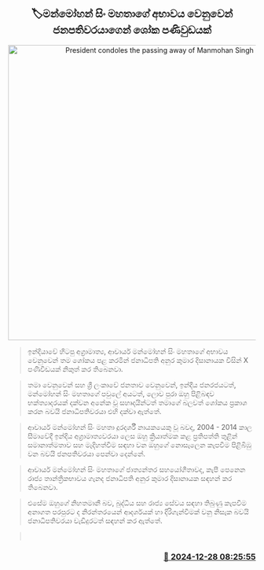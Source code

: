 <p align='center'><b><h2 align='center' title='President condoles the passing away of Manmohan Singh'>🏷මන්මෝහන් සිං මහතාගේ අභාවය වෙනුවෙන් ජනපතිවරයාගෙන් ශෝක පණිවුඩයක්</h2></b></p>
<p align='center'><img src='https://helakuru.sgp1.cdn.digitaloceanspaces.com/esana/images/lib/akd-manmohan.jpg' width='600' alt='President condoles the passing away of Manmohan Singh'></p>

> ඉන්දියාවේ හිටපු අග්‍රාමාත්‍ය, ආචාර්ය මන්මෝහන් සිං මහතාගේ අභාවය වෙනුවෙන් තම ශෝකය පළ කරමින් ජනාධිපති අනුර කුමාර දිසානායක විසින් X පණිවිඩයක් නිකුත් කර තිබෙනවා.

> තමා වෙනුවෙන් සහ ශ්‍රී ලංකාවේ ජනතාව වෙනුවෙන්, ඉන්දීය ජනරජයටත්, මන්මෝහන් සිං මහතාගේ පවුලේ අයටත්, ලොව පුරා ඔහු පිළිබඳව භක්ත්‍යාදරයක් දක්වන අනේක වූ සහෘදයින්ටත් තමාගේ බලවත් ශෝකය ප්‍රකාශ කරන බවයි ජනාධිපතිවරයා එහි දක්වා ඇත්තේ‍.

> ආචාර්ය මන්මෝහන් සිං මහතා දූරදර්ශී නායකයෙකු වූ බවද, 2004 - 2014 කාල සීමාවේදී ඉන්දිය අග්‍රාමාත්‍යවරයා ලෙස ඔහු ක්‍රියාත්මක කළ ප්‍රතිපත්ති තුළින් සමානාත්මතාව සහ මැදිහත්වීම සඳහා වන ඔහුගේ නොසැලෙන කැපවීම පිළිබිඹු වන බවයි ජනපතිවරයා පෙන්වා දෙන්නේ.

> ආචාර්ය මන්මෝහන් සිං මහතාගේ ජාත්‍යන්තර සහයෝගීතාවද, කැපී පෙනෙන රාජ්‍ය තාන්ත්‍රිකභාවය ගැනද ජනාධිපති අනුර කුමාර දිසානායක සඳහන් කර තිබෙනවා.

> එසේම ඔහුගේ නිහතමානී බව, බුද්ධිය සහ රාජ්‍ය සේවය සඳහා තිබුණු කැපවීම අනාගත පරපුරට ද නිරන්තරයෙන් ආදර්ශයක් හා දිරිගැන්වීමක් වනු නිසැක බවයි ජනාධිපතිවරයා වැඩිදුරටත් සඳහන් කර ඇත්තේ‍.

>  



<h3 align='right'><a href='https://www.helakuru.lk/esana/p/106152/'>📅 2024-12-28 08:25:55</a></h3>
